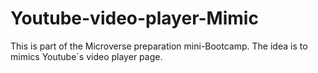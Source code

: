 # Youtube-video-player-Mimic
This is part of the Microverse preparation mini-Bootcamp. The idea is to mimics Youtube´s video player page.
